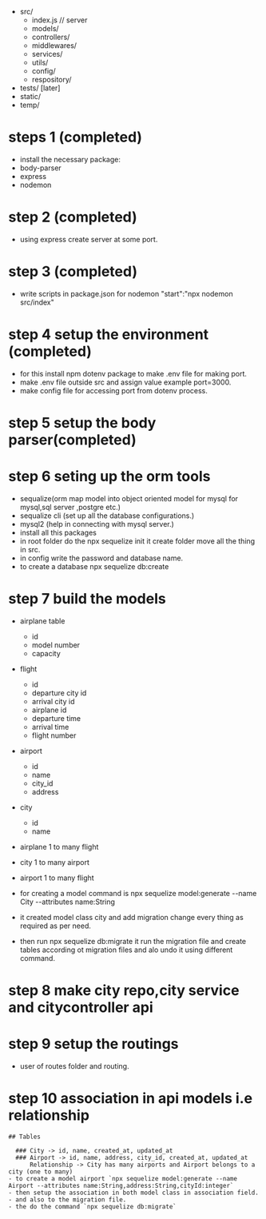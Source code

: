 - src/
     - index.js // server 
     - models/ 
     - controllers/ 
     - middlewares/ 
     - services/ 
     - utils/ 
     - config/ 
     - respository/ 
- tests/ [later] 
- static/ 
- temp/

# steps 1 (completed)
- install the necessary package:
 - body-parser
 - express
 - nodemon

# step 2 (completed)
- using express create server at some port.

# step 3 (completed)
- write scripts in package.json for nodemon
"start":"npx nodemon src/index"

# step 4 setup the environment (completed)
- for this install npm dotenv package to make .env file for making port.
- make .env file outside src and assign value example port=3000.
- make config file for accessing port from dotenv process.

# step 5 setup the body parser(completed)

# step 6 seting up the orm tools
- sequalize(orm map model into object oriented model for mysql for mysql,sql server ,postgre etc.)
- sequalize cli (set up all the database configurations.)
- mysql2 (help in connecting with mysql server.)
- install all this packages
- in root folder do the npx sequelize init it create   folder move all the thing in src.
- in config write the password and database name.
- to create a database npx sequelize db:create

# step 7 build the models
  - airplane table
    - id
    - model number
    - capacity
  - flight
    - id
    - departure city id
    - arrival city id
    - airplane id
    - departure time
    - arrival time
    - flight number
  - airport
    - id
    - name
    - city_id
    - address
  - city
    - id
    - name

  - airplane 1 to many flight
  - city    1 to many       airport
  - airport 1 to many flight

  - for creating a model command is npx sequelize model:generate --name City --attributes name:String
  - it created model class city and add migration change every thing as required as per need.
  - then run npx sequelize db:migrate it run the migration file and create tables according ot migration files and alo undo it using different command.

  # step 8 make city repo,city service and citycontroller api

  # step 9 setup the routings
  - user of routes folder and routing.

  # step 10 association in api models i.e relationship
    ## Tables

      ### City -> id, name, created_at, updated_at
      ### Airport -> id, name, address, city_id, created_at, updated_at
          Relationship -> City has many airports and Airport belongs to a city (one to many)
    - to create a model airport `npx sequelize model:generate --name Airport --attributes name:String,address:String,cityId:integer`
    - then setup the association in both model class in association field.
    - and also to the migration file.
    - the do the command `npx sequelize db:migrate`
  

    





